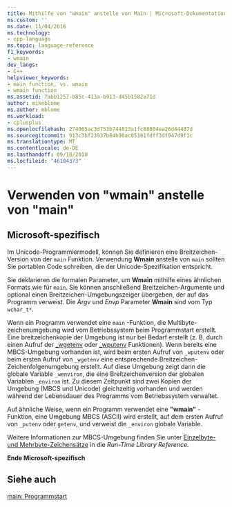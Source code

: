 ```yaml
---
title: Mithilfe von "wmain" anstelle von Main | Microsoft-Dokumentation
ms.custom: ''
ms.date: 11/04/2016
ms.technology:
- cpp-language
ms.topic: language-reference
f1_keywords:
- wmain
dev_langs:
- C++
helpviewer_keywords:
- main function, vs. wmain
- wmain function
ms.assetid: 7abb1257-b85c-413a-b913-d45b1582a71d
author: mikeblome
ms.author: mblome
ms.workload:
- cplusplus
ms.openlocfilehash: 274065ac3d753b744813a1fc88804ea26d44487d
ms.sourcegitcommit: 913c3bf23937b64b90ac05181fdff3df947d9f1c
ms.translationtype: MT
ms.contentlocale: de-DE
ms.lasthandoff: 09/18/2018
ms.locfileid: "46104373"
---
```

# <a name="using-wmain-instead-of-main"></a>Verwenden von "wmain" anstelle von "main"

## <a name="microsoft-specific"></a>Microsoft-spezifisch

Im Unicode-Programmiermodell, können Sie definieren eine Breitzeichen-Version von der `main` Funktion. Verwendung **Wmain** anstelle von `main` sollten Sie portablen Code schreiben, die der Unicode-Spezifikation entspricht.

Sie deklarieren die formalen Parameter, um **Wmain** mithilfe eines ähnlichen Formats wie für `main`. Sie können anschließend Breitzeichen-Argumente und optional einen Breitzeichen-Umgebungszeiger übergeben, der auf das Programm verweist. Die *Argv* und *Envp* Parameter **Wmain** sind vom Typ `wchar_t*`.

Wenn ein Programm verwendet eine `main` -Funktion, die Multibyte-zeichenumgebung wird vom Betriebssystem beim Programmstart erstellt. Eine breitzeichenkopie der Umgebung ist nur bei Bedarf erstellt (z. B. durch einen Aufruf der [_wgetenv](../c-runtime-library/reference/getenv-wgetenv.md) oder [_wputenv](../c-runtime-library/reference/putenv-wputenv.md) Funktionen). Wenn bereits eine MBCS-Umgebung vorhanden ist, wird beim ersten Aufruf von `_wputenv` oder beim ersten Aufruf von `_wgetenv` eine entsprechende Breitzeichen-Zeichenfolgenumgebung erstellt. Auf diese Umgebung zeigt dann die globale Variable `_wenviron`, die eine Breitzeichenversion der globalen Variablen `_environ` ist. Zu diesem Zeitpunkt sind zwei Kopien der Umgebung (MBCS und Unicode) gleichzeitig vorhanden und werden während der Lebensdauer des Programms vom Betriebssystem verwaltet.

Auf ähnliche Weise, wenn ein Programm verwendet eine **"wmain"** -Funktion, eine Umgebung MBCS (ASCII) wird erstellt, auf dem ersten Aufruf von `_putenv` oder `getenv`, und verweist die `_environ` globale Variable.

Weitere Informationen zur MBCS-Umgebung finden Sie unter [Einzelbyte- und Mehrbyte-Zeichensätze](../c-runtime-library/single-byte-and-multibyte-character-sets.md) in die *Run-Time Library Reference.*

**Ende Microsoft-spezifisch**

## <a name="see-also"></a>Siehe auch

[main: Programmstart](../cpp/main-program-startup.md)
